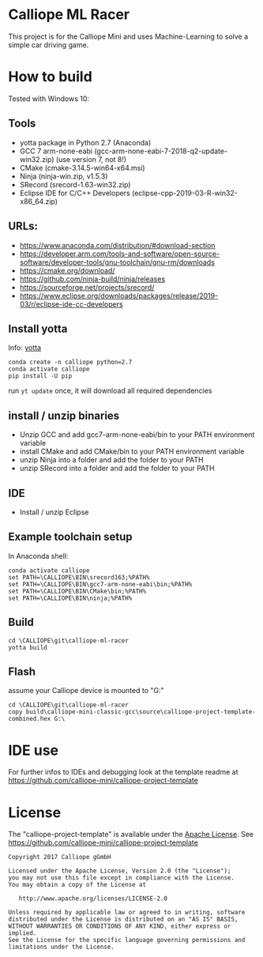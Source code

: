 # Calliope ML Racer

This project is for the Calliope Mini and uses Machine-Learning to solve 
a simple car driving game.


# How to build

Tested with Windows 10:

## Tools

* yotta package in Python 2.7 (Anaconda) 
* GCC 7 arm-none-eabi (gcc-arm-none-eabi-7-2018-q2-update-win32.zip) (use version 7, not 8!)
* CMake (cmake-3.14.5-win64-x64.msi)
* Ninja (ninja-win.zip, v1.5.3)
* SRecord (srecord-1.63-win32.zip) 
* Eclipse IDE for C/C++ Developers (eclipse-cpp-2019-03-R-win32-x86_64.zip)

## URLs:

* https://www.anaconda.com/distribution/#download-section 
* https://developer.arm.com/tools-and-software/open-source-software/developer-tools/gnu-toolchain/gnu-rm/downloads
* https://cmake.org/download/
* https://github.com/ninja-build/ninja/releases
* https://sourceforge.net/projects/srecord/
* https://www.eclipse.org/downloads/packages/release/2019-03/r/eclipse-ide-cc-developers

## Install yotta

Info: [yotta](http://docs.yottabuild.org/#installing)

```
conda create -n calliope python=2.7
conda activate calliope
pip install -U pip
```

run `yt update` once, it will download all required dependencies

## install / unzip binaries

* Unzip GCC and add gcc7-arm-none-eabi/bin to your PATH environment variable
* install CMake and add CMake/bin to your PATH environment variable
* unzip Ninja into a folder and add the folder to your PATH
* unzip SRecord into a folder and add the folder to your PATH

## IDE

* Install / unzip Eclipse

## Example toolchain setup

In Anaconda shell:

```
conda activate calliope
set PATH=\CALLIOPE\BIN\srecord163;%PATH%
set PATH=\CALLIOPE\BIN\gcc7-arm-none-eabi\bin;%PATH%
set PATH=\CALLIOPE\BIN\CMake\bin;%PATH%
set PATH=\CALLIOPE\BIN\ninja;%PATH%
```

## Build

```
cd \CALLIOPE\git\calliope-ml-racer
yotta build
```

## Flash

assume your Calliope device is mounted to "G:"

```
cd \CALLIOPE\git\calliope-ml-racer
copy build\calliope-mini-classic-gcc\source\calliope-project-template-combined.hex G:\
```


# IDE use

For further infos to IDEs and debugging look at the template readme at https://github.com/calliope-mini/calliope-project-template  


# License

The "calliope-project-template" is available under the [Apache License](LICENSE).
See https://github.com/calliope-mini/calliope-project-template

```
Copyright 2017 Calliope gGmbH

Licensed under the Apache License, Version 2.0 (the "License");
you may not use this file except in compliance with the License.
You may obtain a copy of the License at

   http://www.apache.org/licenses/LICENSE-2.0

Unless required by applicable law or agreed to in writing, software
distributed under the License is distributed on an "AS IS" BASIS,
WITHOUT WARRANTIES OR CONDITIONS OF ANY KIND, either express or implied.
See the License for the specific language governing permissions and
limitations under the License.
````

